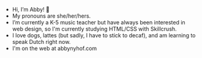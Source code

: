 - Hi, I’m Abby! 👋 
- My pronouns are she/her/hers.
- I’m currently a K-5 music teacher but have always been interested in web design, so I'm currently studying HTML/CSS with Skillcrush.
- I love dogs, lattes (but sadly, I have to stick to decaf), and am learning to speak Dutch right now.
- I'm on the web at abbynyhof.com

<!---
abbynyhof/abbynyhof is a ✨ special ✨ repository because its `README.md` (this file) appears on your GitHub profile.
You can click the Preview link to take a look at your changes.
--->
